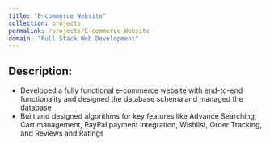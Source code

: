 ```yaml
---
title: "E-commerce Website"
collection: projects
permalink: /projects/E-commerce Website
domain: "Full Stack Web Development"
---
```


## Description:

- Developed a fully functional e-commerce website with end-to-end functionality and designed the database schema and managed the database
- Built and designed algorithms for key features like Advance Searching, Cart management, PayPal payment integration, Wishlist, Order Tracking, and Reviews and Ratings

